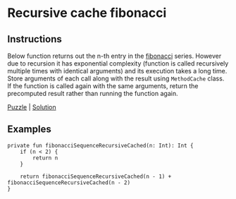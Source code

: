 # Recursive cache fibonacci

## Instructions

Below function returns out the n-th entry in the [fibonacci](https://en.wikipedia.org/wiki/Fibonacci_number) series.
However due to recursion it has exponential complexity (function is called recursively multiple times with identical
arguments) and its execution takes a long time. Store arguments of each call along with the result using `MethodCache`
class. If the function is called again with the same arguments, return the precomputed result rather than running the
function again.

[Puzzle](FibonacciRecursiveCached.kt) | [Solution](FibonacciRecursiveCachedSolution.kt)

## Examples

```
private fun fibonacciSequenceRecursiveCached(n: Int): Int {
    if (n < 2) {
        return n
    }

    return fibonacciSequenceRecursiveCached(n - 1) + fibonacciSequenceRecursiveCached(n - 2)
}
```

